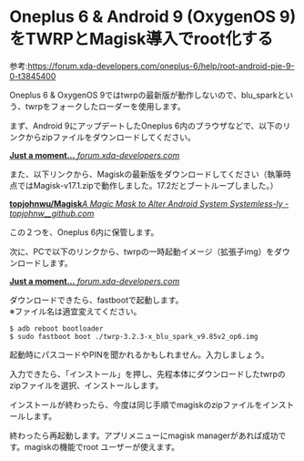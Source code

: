 Oneplus 6 & Android 9 (OxygenOS 9)をTWRPとMagisk導入でroot化する
===

参考:https://forum.xda-developers.com/oneplus-6/help/root-android-pie-9-0-t3845400

Oneplus 6 & OxygenOS 9ではtwrpの最新版が動作しないので、blu_sparkという、twrpをフォークしたローダーを使用します。

まず、Android 9にアップデートしたOneplus 6内のブラウザなどで、以下のリンクからzipファイルをダウンロードしてください。

[**Just a moment...** _forum.xda-developers.com_](https://forum.xda-developers.com/devdb/project/dl/?id=30420)

また、以下リンクから、Magiskの最新版をダウンロードしてください（執筆時点ではMagisk-v17.1.zipで動作しました。17.2だとブートループしました。）

[**topjohnwu/Magisk**_A Magic Mask to Alter Android System Systemless-ly - topjohnw__github.com_](https://github.com/topjohnwu/Magisk/releases/tag/v17.2)[](https://github.com/topjohnwu/Magisk/releases/tag/v17.2)

この２つを、Oneplus 6内に保管します。

次に、PCで以下のリンクから、twrpの一時起動イメージ（拡張子img）をダウンロードします。

[**Just a moment...** _forum.xda-developers.com_](https://forum.xda-developers.com/devdb/project/dl/?id=30421)

ダウンロードできたら、fastbootで起動します。  
※ファイル名は適宜変えてください。

```
$ adb reboot bootloader
$ sudo fastboot boot ./twrp-3.2.3-x_blu_spark_v9.85v2_op6.img
```

起動時にパスコードやPINを聞かれるかもしれません。入力しましょう。

入力できたら、「インストール」を押し、先程本体にダウンロードしたtwrpのzipファイルを選択、インストールします。

インストールが終わったら、今度は同じ手順でmagiskのzipファイルをインストールします。

終わったら再起動します。アプリメニューにmagisk managerがあれば成功です。magiskの機能でroot ユーザーが使えます。
